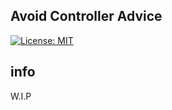 ## Avoid Controller Advice
[![License: MIT](https://img.shields.io/badge/License-MIT-blue.svg)](/LICENSE)

## info
W.I.P
 